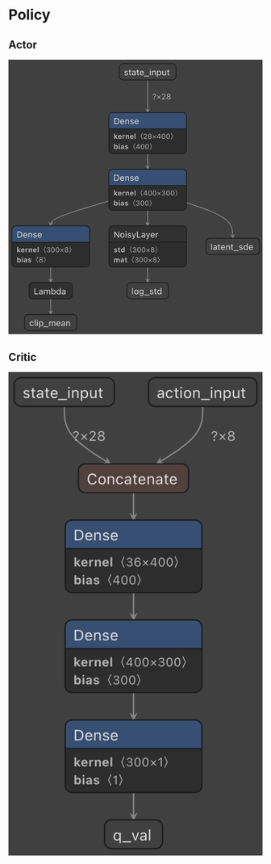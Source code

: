 # Policy

## Actor

<p align="center">
  <img src="../img/model_A.png" alt="actor">
</p>

## Critic

<p align="center">
  <img src="../img/model_C.png" alt="critic">
</p>
